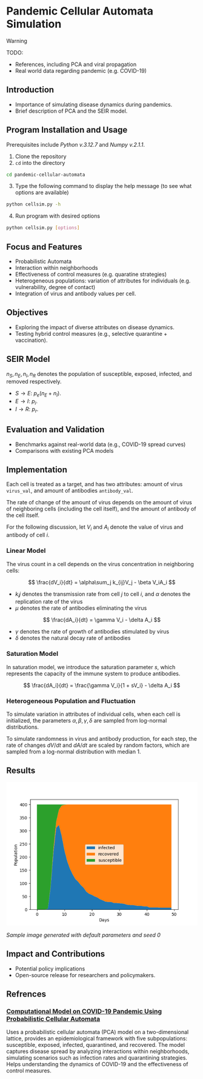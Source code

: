 # Pandemic Cellular Automata Simulation

> [!WARNING]
> TODO:
>   * References, including PCA and viral propagation
>   * Real world data regarding pandemic (e.g. COVID-19)

## Introduction

* Importance of simulating disease dynamics during pandemics.
* Brief description of PCA and the SEIR model.

## Program Installation and Usage

Prerequisites include *Python v.3.12.7* and *Numpy v.2.1.1*.

1. Clone the repository
2. `cd` into the directory

```bash
cd pandemic-cellular-automata
```
3. Type the following command to display the help message (to see what options are available)

```bash
python cellsim.py -h
```
4. Run program with desired options
```bash
python cellsim.py [options]
```

## Focus and Features

* Probabilistic Automata
* Interaction within neighborhoods
* Effectiveness of control measures (e.g. quaratine strategies)
* Heterogeneous populations: variation of attributes for individuals (e.g. vulnerability, degree of contact)
* Integration of virus and antibody values per cell.


## Objectives

* Exploring the impact of diverse attributes on disease dynamics.
* Testing hybrid control measures (e.g., selective quarantine + vaccination).


## SEIR Model

$n_S, n_E, n_I, n_R$ denotes the population of susceptible, exposed, infected, and removed respectively. 

* $S\to E$: $p_e(n_E + n_I)$. 
* $E\to I$: $p_i$.
* $I\to R$: $p_r$. 

## Evaluation and Validation

* Benchmarks against real-world data (e.g., COVID-19 spread curves)
* Comparisons with existing PCA models

## Implementation

Each cell is treated as a target, and has two attributes: amount of virus `virus_val`, and amount of antibodies `antibody_val`.

The rate of change of the amount of virus depends on the amount of virus of neighboring cells (including the cell itself), and the amount of antibody of the cell itself. 

For the following discussion, let $V_i$ and $A_i$ denote the value of virus and antibody of cell $i$.

### Linear Model

The virus count in a cell depends on the virus concentration in neighboring cells:

$$
\frac{dV_i}{dt} = \alpha\sum_j k_{ij}V_j - \beta V_iA_i
$$

* $k_ij$ denotes the transmission rate from cell $j$ to cell $i$, and $\alpha$ denotes the replication rate of the virus
* $\mu$ denotes the rate of antibodies eliminating the virus

$$
\frac{dA_i}{dt} = \gamma V_i - \delta A_i
$$

* $\gamma$ denotes the rate of growth of antibodies stimulated by virus
* $\delta$ denotes the natural decay rate of antibodies

### Saturation Model

In saturation model, we introduce the saturation parameter $s$, which represents the capacity of the immune system to produce antibodies.

$$
\frac{dA_i}{dt} = \frac{\gamma V_i}{1 + sV_i} - \delta A_i
$$

### Heterogeneous Population and Fluctuation

To simulate variation in attributes of individual cells, when each cell is initialized, the parameters $\alpha, \beta, \gamma, \delta$ are sampled from log-normal distributions. 

To simulate randomness in virus and antibody production, for each step, the rate of changes $dV/dt$ and $dA/dt$ are scaled by random factors, which are sampled from a log-normal distribution with median $1$. 

## Results

![sample_image](./images/saturation_0.png)

*Sample image generated with default parameters and seed 0*

## Impact and Contributions

* Potential policy implications
* Open-source release for researchers and policymakers.

## Refrences

###  [Computational Model on COVID-19 Pandemic Using Probabilistic Cellular Automata](https://link.springer.com/article/10.1007/s42979-021-00619-3)

Uses a probabilistic cellular automata (PCA) model on a two-dimensional lattice, provides an epidemiological framework with five subpopulations: susceptible, exposed, infected, quarantined, and recovered. The model captures disease spread by analyzing interactions within neighborhoods, simulating scenarios such as infection rates and quarantining strategies. Helps understanding the dynamics of COVID-19 and the effectiveness of control measures. 

